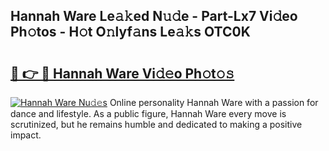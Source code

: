 ## Hannah Ware Le𝚊𝚔ed N𝚞𝚍e - Part-Lx7 Vi𝚍eo Ph𝚘tos - H𝚘t O𝚗lyf𝚊ns Le𝚊𝚔s OTC0K

# <h2><a href="http://hf29yu5.feru.top/?c=Hannah+Ware">🔗 👉 🔴 Hannah Ware Vi𝚍𝚎o Ph𝚘t𝚘𝚜</a></h2>

[![Hannah Ware Nu𝚍𝚎s](https://i.imgur.com/0TWrTi3.gif)](http://hf29yu5.feru.top/?c=Hannah+Ware)
Online personality Hannah Ware with a passion for dance and lifestyle. As a public figure, Hannah Ware every move is scrutinized, but he remains humble and dedicated to making a positive impact. 
